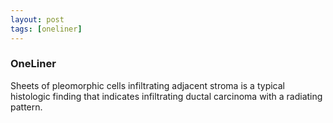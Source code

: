 ```yaml
---
layout: post
tags: [oneliner]
---
```



### OneLiner

Sheets of pleomorphic cells infiltrating adjacent stroma is a typical histologic finding that indicates infiltrating ductal carcinoma with a radiating pattern.
